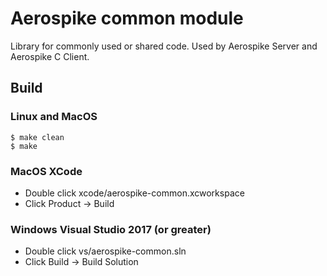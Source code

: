 # Aerospike common module

Library for commonly used or shared code.
Used by Aerospike Server and Aerospike C Client.

## Build

### Linux and MacOS

	$ make clean
	$ make

### MacOS XCode

- Double click xcode/aerospike-common.xcworkspace
- Click Product -> Build

### Windows Visual Studio 2017 (or greater)

- Double click vs/aerospike-common.sln
- Click Build -> Build Solution
